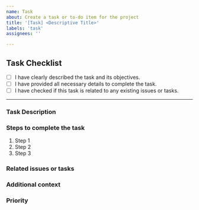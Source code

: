```yaml
---
name: Task
about: Create a task or to-do item for the project
title: '[Task] <Descriptive Title>'
labels: 'task'
assignees: ''

---
```


## Task Checklist
- [ ] I have clearly described the task and its objectives.
- [ ] I have provided all necessary details to complete the task.
- [ ] I have checked if this task is related to any existing issues or tasks.

---

### **Task Description**
<!-- Provide a clear and concise description of the task. Include the purpose and what needs to be done. -->

### **Steps to complete the task**
<!-- Provide a step-by-step guide or checklist for completing the task. -->
1. Step 1
2. Step 2
3. Step 3

### **Related issues or tasks**
<!-- Link any related issues or tasks here. -->

### **Additional context**
<!-- Add any other relevant information, screenshots, or examples to support the task. -->

### **Priority**
<!-- How important is this task? Choose one: Low, Medium, High -->